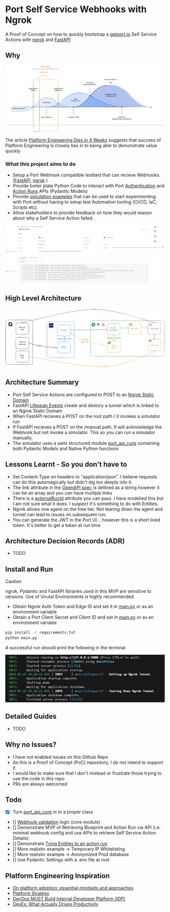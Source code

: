 # Port Self Service Webhooks with Ngrok

A Proof of Concept on how to quickly bootstrap a [getport.io](https://app.getport.io/) Self Service Actions with [ngrok](https://ngrok.com/) and [FastAPI](https://fastapi.tiangolo.com/)

## Why

![image](docs/images/why.png)

The article [Platform Engineering Dies in 4 Weeks](https://thenewstack.io/platform-engineering-dies-in-4-weeks/) suggests that success of Platform Engineering is closely ties in to being able to demonstrate value quickly

### What this project aims to do

* Setup a Port Webhook compatible testbed that can recieve Webhooks.  ([FastAPI](https://fastapi.tiangolo.com/),  [ngrok](https://ngrok.com/) )
* Provide boiler plate Python Code to interact with Port [Authentication](https://github.com/firecube-oss/port-webhooks-with-ngrok/blob/main/port_api_core.py) and [Action Runs](https://github.com/firecube-oss/port-webhooks-with-ngrok/blob/main/port_api_runs.py) APIs (Pydantic Models)
* Provide [simulation examples](https://github.com/firecube-oss/port-webhooks-with-ngrok/blob/main/port_runs_simulator.py) that can be used to start experimenting with Port without having to setup test Automation tooling (CI/CD, IaC, Scripts etc). 
* Allow stakeholders to provide feedback on how they would reason about why a Self Service Action failed. 

![image](docs/images/failz.png)

## High Level Architecture

![image](docs/architecture/high-level.png)

## Architecture Summary

* Port Self Service Actions are configured to POST to an [Ngrok Static Domain](https://ngrok.com/blog-post/free-static-domains-ngrok-users)
* FastAPI [Lifespan Events](https://fastapi.tiangolo.com/advanced/events/) create and destory a tunnel which is linked to an Ngrok Static Domain
* When FastAPI recieves a POST on the root path / it invokes a simulator run 
* If FastAPI recieves a POST on the /manual path. It will acknowledge the Webhook but not invoke a simulator. This so you can run  a simulator manually. 
* The simulator uses a semi structured module [port_api_runs]() containing both Pydantic Models and Native Python functions

## Lessons Learnt - So you don't have to

* Set Content-Type on headers to "application/json". I believe requests can do this automagically but didn't dig too deeply into it. 
* The link attribute in the [OpenAPI spec](https://api.getport.io/static/index.html#/Action%20Runs/patch_v1_actions_runs__run_id_) is defined as a string however it can be an array and you can have multiple links
* There is a [externalRunId](https://api.getport.io/static/index.html#/Action%20Runs/patch_v1_actions_runs__run_id_) attribute you can pass. I have modelled this but I am not sure what it does. I suspect it's something to do with Entities. 
* Ngrok allows one agent on the free tier. Not tearing down the agent and tunnel can lead to issues on subsequent run. 
* You can generate the JWT in the Port UI... however this is a short lived token. It's better to get a token at run time. 

## Architecture Decision Records (ADR)

* TODO

## Install and Run

> [!CAUTION]
> ngrok, Pydantic and FastAPI libraries used in this MVP are sensitive to versions. Use of Virutal Environments is highly recommended 

* Obtain Ngrok Auth Token and Edge ID and set it in [main.py](https://github.com/firecube-oss/port-webhooks-with-ngrok/blob/main/main.py#L13-L14) or as an environment variable 
* Obtain a Port Client Secret and Client ID and set in [main.py](https://github.com/firecube-oss/port-webhooks-with-ngrok/blob/main/main.py#L15-L16) or as an environment variable 

```bash
pip install -r requirements.txt
python main.py
```

A successful run should print the following in the terminal

![image](docs/images/terminal.png)

## Detailed Guides

* TODO

## Why no Issues? 

* I have not enabled issues on this Github Repo
* As this is a Proof of Concept (PoC) repository, I do not intend to support it
* I would like to make sure that I don't mislead or frustrate those trying to use the code in this repo
* PRs are always welcomed 

## Todo 

* [x] Turn [port_api_core]() in to a proper class
* [] [Webhook validation](https://docs.getport.io/create-self-service-experiences/setup-backend/webhook/signature-verification/) logic (core module) 
* [] Demonstrate MVP of Retrieving Blueprint and Action Run via API (i.e. minimal webhook config and use APIs to retrieve Self Service Action Details)
* [] Demonstrate [Tying Entities to an action run](https://docs.getport.io/create-self-service-experiences/reflect-action-progress/#tying-entities-to-an-action-run)
* [] More realistic example -> Temporary IP Whitelisting
* [] More realistic example -> Anonymized Prod database 
* [] Use Pydantic Settings with a .env file at root

## Platform Engineering Inspiration

* [On platform adoption: essential mindsets and approaches](https://www.engineeringprimer.com/p/on-platform-adoption-essential-mindsets)
* [Platform Strategy](https://leanpub.com/platformstrategy)
* [DevOps MUST Build Internal Developer Platform (IDP)](https://youtu.be/j5i00z3QXyU?list=PLyicRj904Z9_50dH2eD5prLZ8b9A-fdgt&t=731)
* [DevEx: What Actually Drives Productivity](https://queue.acm.org/detail.cfm?id=3595878)
